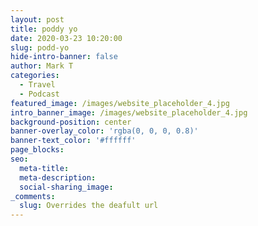```yaml
---
layout: post
title: poddy yo
date: 2020-03-23 10:20:00
slug: podd-yo
hide-intro-banner: false
author: Mark T
categories:
  - Travel
  - Podcast
featured_image: /images/website_placeholder_4.jpg
intro_banner_image: /images/website_placeholder_4.jpg
background-position: center
banner-overlay_color: 'rgba(0, 0, 0, 0.8)'
banner-text_color: '#ffffff'
page_blocks:
seo:
  meta-title:
  meta-description:
  social-sharing_image:
_comments:
  slug: Overrides the deafult url
---
```



